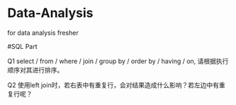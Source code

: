 # Data-Analysis
for data analysis fresher

#SQL Part

Q1
select / from / where / join / group by / order by / having / on, 请根据执行顺序对其进行排序。

Q2
使用left join时，若右表中有重复行，会对结果造成什么影响？若左边中有重复行呢？


